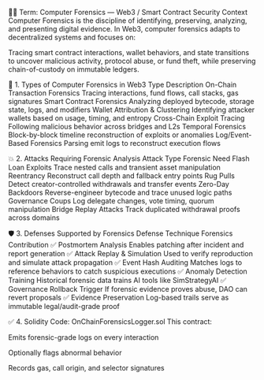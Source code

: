 🧑‍💻 Term: Computer Forensics — Web3 / Smart Contract Security Context
Computer Forensics is the discipline of identifying, preserving, analyzing, and presenting digital evidence. In Web3, computer forensics adapts to decentralized systems and focuses on:

Tracing smart contract interactions, wallet behaviors, and state transitions to uncover malicious activity, protocol abuse, or fund theft, while preserving chain-of-custody on immutable ledgers.

📘 1. Types of Computer Forensics in Web3
Type	Description
On-Chain Transaction Forensics	Tracing interactions, fund flows, call stacks, gas signatures
Smart Contract Forensics	Analyzing deployed bytecode, storage state, logs, and modifiers
Wallet Attribution & Clustering	Identifying attacker wallets based on usage, timing, and entropy
Cross-Chain Exploit Tracing	Following malicious behavior across bridges and L2s
Temporal Forensics	Block-by-block timeline reconstruction of exploits or anomalies
Log/Event-Based Forensics	Parsing emit logs to reconstruct execution flows

💥 2. Attacks Requiring Forensic Analysis
Attack Type	Forensic Need
Flash Loan Exploits	Trace nested calls and transient asset manipulation
Reentrancy	Reconstruct call depth and fallback entry points
Rug Pulls	Detect creator-controlled withdrawals and transfer events
Zero-Day Backdoors	Reverse-engineer bytecode and trace unused logic paths
Governance Coups	Log delegate changes, vote timing, quorum manipulation
Bridge Replay Attacks	Track duplicated withdrawal proofs across domains

🛡️ 3. Defenses Supported by Forensics
Defense Technique	Forensics Contribution
✅ Postmortem Analysis	Enables patching after incident and report generation
✅ Attack Replay & Simulation	Used to verify reproduction and simulate attack propagation
✅ Event Hash Auditing	Matches logs to reference behaviors to catch suspicious executions
✅ Anomaly Detection Training	Historical forensic data trains AI tools like SimStrategyAI
✅ Governance Rollback Trigger	If forensic evidence proves abuse, DAO can revert proposals
✅ Evidence Preservation	Log-based trails serve as immutable legal/audit-grade proof

✅ 4. Solidity Code: OnChainForensicsLogger.sol
This contract:

Emits forensic-grade logs on every interaction

Optionally flags abnormal behavior

Records gas, call origin, and selector signatures

